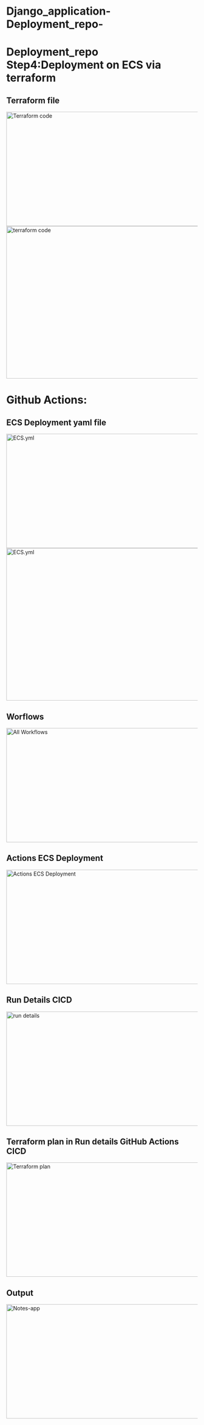 # Django_application-Deployment_repo-
Deployment_repo
Step4:Deployment on ECS via terraform
=
<html>
<body>

<h2>Terraform file </h2>
<img src="https://github.com/user-attachments/assets/d34fcfea-2dfd-4c76-8f23-eddc20e0e3f0" alt="Terraform code" width="800" height="300">
<img src="https://github.com/user-attachments/assets/5e42435d-5183-4521-88ca-8cdc490d5bbf" alt="terraform code" width="800" height="400">



 Github Actions:
=
<h2>ECS Deployment yaml file </h2>
<img src="https://github.com/user-attachments/assets/87b5c4cb-251b-4963-9d60-f0760106d419" alt="ECS.yml" width="800" height="300">
<img src="https://github.com/user-attachments/assets/7c7126a6-5922-438a-8795-f7b481fa0ff3" alt="ECS.yml" width="800" height="400">

<h2>Worflows </h2>
<img src="https://github.com/user-attachments/assets/92322873-e816-4a57-9f6c-33ee293d2344" alt="All Workflows" width="800" height="300">


<h2>Actions ECS Deployment</h2>
<img src="https://github.com/user-attachments/assets/cab4f798-9f86-40a3-8601-aac5d5af3fe6" alt="Actions ECS Deployment" width="800" height="300">


<h2>Run Details CICD</h2>
<img src="https://github.com/user-attachments/assets/9c109b0f-e8a5-435a-9e68-64c513127b3b" alt="run details" width="800" height="300">




</body>
</html>


<html>
<body>

<h2> Terraform plan in Run details GitHub Actions CICD</h2>
<img src="https://github.com/user-attachments/assets/d76319cb-4ff4-4d38-b052-e57f5bb2a5d9" alt="Terraform plan" width="800" height="300">


<h2>Output </h2>
<img src="https://github.com/user-attachments/assets/18af9812-a8c4-4359-84a1-0464988ffb73" alt="Notes-app" width="800" height="300">
</body>
</html>
